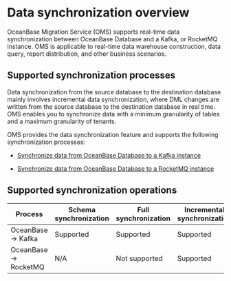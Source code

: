 # Data synchronization overview

OceanBase Migration Service (OMS) supports real-time data synchronization between OceanBase Database and a Kafka, or RocketMQ instance. OMS is applicable to real-time data warehouse construction, data query, report distribution, and other business scenarios.

## Supported synchronization processes

Data synchronization from the source database to the destination database mainly involves incremental data synchronization, where DML changes are written from the source database to the destination database in real time. OMS enables you to synchronize data with a minimum granularity of tables and a maximum granularity of tenants.

OMS provides the data synchronization feature and supports the following synchronization processes:

* [Synchronize data from OceanBase Database to a Kafka instance](../7.data-synchronization/2.create-a-project-to-synchronize-data-from-an-oceanbase-database-to-a-Kafka-instance.md)

* [Synchronize data from OceanBase Database to a RocketMQ instance](../7.data-synchronization/3.create-a-project-to-synchronize-data-from-an-oceanbase-database-to-a-rocketmq-instance.md)

## Supported synchronization operations

|        Process         | Schema synchronization | Full synchronization | Incremental synchronization | Data verification |
|------------------------|------------------------|----------------------|-----------------------------|-------------------|
| OceanBase -\> Kafka    | Supported              | Supported            | Supported                   | Not supported     |
| OceanBase -\> RocketMQ | N/A                    | Not supported        | Supported                   | Not supported     |